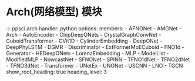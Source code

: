 # Arch(网络模型) 模块

::: ppsci.arch
    handler: python
    options:
      members:
        - AFNONet
        - AMGNet
        - Arch
        - AutoEncoder
        - ChipDeepONets
        - CrystalGraphConvNet
        - CuboidTransformer
        - CVit1D
        - CylinderEmbedding
        - DeepONet
        - DeepPhyLSTM
        - DGMR
        - Discriminator
        - ExtFormerMoECuboid
        - FNO1d
        - Generator
        - HEDeepONets
        - LorenzEmbedding
        - MLP
        - ModelList
        - ModifiedMLP
        - NowcastNet
        - SFNONet
        - SPINN
        - TFNO1dNet
        - TFNO2dNet
        - TFNO3dNet
        - Transformer
        - UNetEx
        - UNONet
        - USCNN
        - LNO
        - TGCN
      show_root_heading: true
      heading_level: 3
